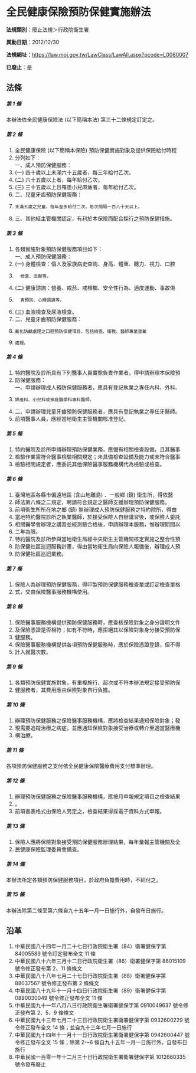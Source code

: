 # 全民健康保險預防保健實施辦法

**法規類別**：廢止法規＞行政院衛生署

**異動日期**：2012/12/30  

**法規網址**：https://law.moj.gov.tw/LawClass/LawAll.aspx?pcode=L0060007

**已廢止**：是



## 法條
##### 第 1 條
本辦法依全民健康保險法 (以下簡稱本法) 第三十二條規定訂定之。

##### 第 2 條
1. 全民健康保險 (以下簡稱本保險) 預防保健實施對象及提供保險給付時程
1. 分列如下：  
一、成人預防保健服務：
1.  (一) 四十歲以上未滿六十五歲者，每三年給付乙次。
1.  (二) 六十五歲以上者，每年給付乙次。
1.  (三) 三十五歲以上且罹患小兒麻痺者，每年給付乙次。
1. 二、兒童牙齒預防保健服務：
1.     未滿五歲之兒童，每年至多給付二次，每次間隔一百八十天以上。
1. 三、其他經主管機關認定，有利於本保險而配合採行之預防保健措施。

##### 第 3 條
1. 各類實施對象預防保健服務項目如下：  
一、成人預防保健服務：
1.  (一) 身體檢查：個人及家族病史查詢、身高、體重、聽力、視力、口腔
1.       檢查、血壓等。
1.  (二) 健康諮詢：營養、戒菸、戒檳榔、安全性行為、適度運動、事故傷
1.       害預防、心理調適等。
1.  (三) 血液檢查及尿液檢查。
1. 二、兒童牙齒預防保健服務：
1.     氟化防齲處理之口腔預防保健項目，包括檢查、衛教、醫師專業塗氟
1.     處理。

##### 第 4 條
1. 特約醫院及診所具有下列醫事人員實際負責作業者，得申請辦理本保險預
1. 防保健服務：  
一、申請辦理成人預防保健服務者，應具有登記執業之專任內科、外科、
1.     婦產科、小兒科或家庭醫學科專科醫師。
1. 二、申請辦理兒童牙齒預防保健服務者，應具有登記執業之專任牙醫師。
1. 前項醫事人員，應經當地衛生主管機關核准登記。

##### 第 5 條
1. 特約醫院及診所申請辦理預防保健業務，應備有相關檢查設備，且其醫事
1. 檢驗作業需符合醫事檢驗相關規定；未具備檢查設備及能力或未符合醫事
1. 檢驗相關規定者，應委託其他保險醫事服務機構代為檢驗或檢查。

##### 第 6 條
1. 臺灣地區各縣市偏遠地區 (含山地離島) 、一般鄉 (鎮) 衛生所，得依醫
1. 師法第八條之二規定，聘請符合規定之醫師支援辦理預防保健服務。
1. 前項衛生所所在地之鄉 (鎮) 無辦理成人預防保健服務之特約院所，得由
1. 當地特約醫院診所之執業醫師，於接受保險人自辦講習後，或保險人委託
1. 相關醫學會辦理之講習並經測驗合格後，申請辦理本服務，惟辦理期間以
1. 二年為限。
1. 特約醫院及診所參與當地衛生局經中央衛生主管機關核定實施之整合性預
1. 防保健社區巡迴服務計畫，得由當地衛生局向保險人報備後，辦理成人預
1. 防保健社區巡迴業務。

##### 第 7 條
1. 保險人為辦理預防保健服務，得印製預防保健服務檢查單或訂定檢查單格
1. 式，交由保險醫事服務機構使用。

##### 第 8 條
1. 保險醫事服務機構提供預防保健服務時，應查核保險對象之身分證明文件
1. 及保險憑證是否相符；如有不符時，應拒絕其以保險對象身分接受預防保
1. 健服務。
1. 保險醫事服務機構提供各項預防保健服務時，應於保險憑證登錄，但不得
1. 計入就醫次數。

##### 第 9 條
1. 各類預防保健實施對象，有重複施行、超次或不符本辦法規定接受預防保
1. 健服務者，其費用應由保險對象自行負擔。

##### 第 10 條
1. 辦理預防保健服務之保險醫事服務機構，應將檢查結果通知保險對象；發
1. 現需要追蹤治療之病症，並應通知保險對象接受治療或轉介至適當醫療機
1. 構治療。

##### 第 11 條
各項預防保健服務之支付依全民健康保險醫療費用支付標準辦理。

##### 第 12 條
1. 辦理預防保健服務之保險醫事服務機構，應按月申報規定項目之檢查結果
1. 。
1. 前項書表格式由保險人另定之，檢查結果得採電子資料方式申報。

##### 第 13 條
1. 保險人應將保險對象接受預防保健服務辦理結果，每年彙報主管機關及全
1. 民健康保險監理委員會備查。

##### 第 14 條
本辦法所定各類預防保健服務項目，於政府負擔費用時，不給付之。

##### 第 15 條
本辦法除第二條至第六條自九十五年一月一日施行外，自發布日施行。

## 沿革
1. 中華民國八十四年一月二十七日行政院衛生署（84）衛署健保字第 84005589 號令訂定發布全文 11 條
1. 中華民國八十六年三月十二日行政院衛生署（86）衛署健保字第 86015109 號令修正發布第 2、11  條條文
1. 中華民國八十八年七月二十七日行政院衛生署（88）衛署健保字第 88037567 號令修正發布第 2  條條文
1. 中華民國八十九年十一月十四日行政院衛生署（89）衛署健保字第 0890030049 號令修正發布全文 11 條
1. 中華民國九十一年八月八日行政院衛生署衛署健保字第 0910049637 號令修正發布第 2、5、9  條條文
1. 中華民國九十三年七月二十三日行政院衛生署衛署健保字第 0932600229 號令修正發布全文 14 條；並自九十三年七月一日施行
1. 中華民國九十四年十一月十一日行政院衛生署衛署健保字第 0942600447 號令修正發布全文 15 條；除第 2～6 條自九十五年一月一日施行外，自發布日施行
1. 中華民國一百零一年十二月三十日行政院衛生署衛署健保字第 1012660335 號令發布廢止
